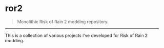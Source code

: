 # ror2

> Monolithic Risk of Rain 2 modding repository.

---

This is a collection of various projects I've developed for Risk of Rain 2 modding.
